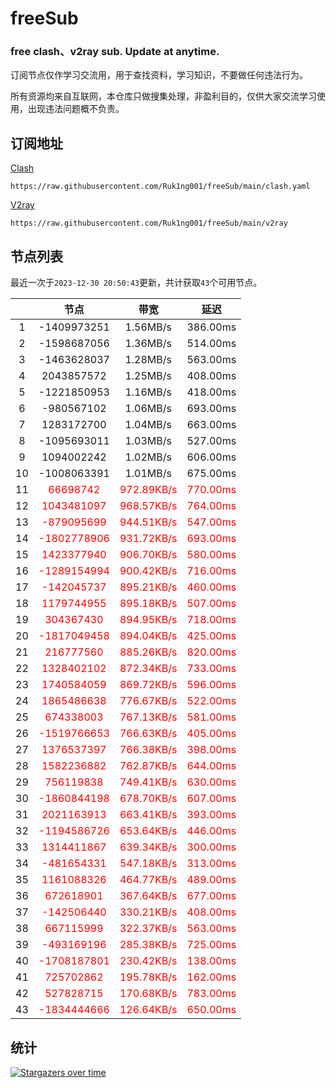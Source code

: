 # freeSub
### free clash、v2ray sub. Update at anytime.

订阅节点仅作学习交流用，用于查找资料，学习知识，不要做任何违法行为。

所有资源均来自互联网，本仓库只做搜集处理，非盈利目的，仅供大家交流学习使用，出现违法问题概不负责。

## 订阅地址
[Clash](https://raw.githubusercontent.com/Ruk1ng001/freeSub/main/clash.yaml)
```
https://raw.githubusercontent.com/Ruk1ng001/freeSub/main/clash.yaml
```
[V2ray](https://raw.githubusercontent.com/Ruk1ng001/freeSub/main/v2ray)
```
https://raw.githubusercontent.com/Ruk1ng001/freeSub/main/v2ray
```

## 节点列表

最近一次于`2023-12-30 20:50:43`更新，共计获取`43`个可用节点。

|  | 节点 | 带宽 | 延迟 |
|:-:|:--:|:--:|:--:|
 | 1 | -1409973251 | 1.56MB/s | 386.00ms |
 | 2 | -1598687056 | 1.36MB/s | 514.00ms |
 | 3 | -1463628037 | 1.28MB/s | 563.00ms |
 | 4 | 2043857572 | 1.25MB/s | 408.00ms |
 | 5 | -1221850953 | 1.16MB/s | 418.00ms |
 | 6 | -980567102 | 1.06MB/s | 693.00ms |
 | 7 | 1283172700 | 1.04MB/s | 663.00ms |
 | 8 | -1095693011 | 1.03MB/s | 527.00ms |
 | 9 | 1094002242 | 1.02MB/s | 606.00ms |
 | 10 | -1008063391 | 1.01MB/s | 675.00ms |
 | 11 | <font color=red>66698742</font> | <font color=red>972.89KB/s</font> | <font color=red>770.00ms</font> |
 | 12 | <font color=red>1043481097</font> | <font color=red>968.57KB/s</font> | <font color=red>764.00ms</font> |
 | 13 | <font color=red>-879095699</font> | <font color=red>944.51KB/s</font> | <font color=red>547.00ms</font> |
 | 14 | <font color=red>-1802778906</font> | <font color=red>931.72KB/s</font> | <font color=red>693.00ms</font> |
 | 15 | <font color=red>1423377940</font> | <font color=red>906.70KB/s</font> | <font color=red>580.00ms</font> |
 | 16 | <font color=red>-1289154994</font> | <font color=red>900.42KB/s</font> | <font color=red>716.00ms</font> |
 | 17 | <font color=red>-142045737</font> | <font color=red>895.21KB/s</font> | <font color=red>460.00ms</font> |
 | 18 | <font color=red>1179744955</font> | <font color=red>895.18KB/s</font> | <font color=red>507.00ms</font> |
 | 19 | <font color=red>304367430</font> | <font color=red>894.95KB/s</font> | <font color=red>718.00ms</font> |
 | 20 | <font color=red>-1817049458</font> | <font color=red>894.04KB/s</font> | <font color=red>425.00ms</font> |
 | 21 | <font color=red>216777560</font> | <font color=red>885.26KB/s</font> | <font color=red>820.00ms</font> |
 | 22 | <font color=red>1328402102</font> | <font color=red>872.34KB/s</font> | <font color=red>733.00ms</font> |
 | 23 | <font color=red>1740584059</font> | <font color=red>869.72KB/s</font> | <font color=red>596.00ms</font> |
 | 24 | <font color=red>1865486638</font> | <font color=red>776.67KB/s</font> | <font color=red>522.00ms</font> |
 | 25 | <font color=red>674338003</font> | <font color=red>767.13KB/s</font> | <font color=red>581.00ms</font> |
 | 26 | <font color=red>-1519766653</font> | <font color=red>766.63KB/s</font> | <font color=red>405.00ms</font> |
 | 27 | <font color=red>1376537397</font> | <font color=red>766.38KB/s</font> | <font color=red>398.00ms</font> |
 | 28 | <font color=red>1582236882</font> | <font color=red>762.87KB/s</font> | <font color=red>644.00ms</font> |
 | 29 | <font color=red>756119838</font> | <font color=red>749.41KB/s</font> | <font color=red>630.00ms</font> |
 | 30 | <font color=red>-1860844198</font> | <font color=red>678.70KB/s</font> | <font color=red>607.00ms</font> |
 | 31 | <font color=red>2021163913</font> | <font color=red>663.41KB/s</font> | <font color=red>393.00ms</font> |
 | 32 | <font color=red>-1194586726</font> | <font color=red>653.64KB/s</font> | <font color=red>446.00ms</font> |
 | 33 | <font color=red>1314411867</font> | <font color=red>639.34KB/s</font> | <font color=red>300.00ms</font> |
 | 34 | <font color=red>-481654331</font> | <font color=red>547.18KB/s</font> | <font color=red>313.00ms</font> |
 | 35 | <font color=red>1161088326</font> | <font color=red>464.77KB/s</font> | <font color=red>489.00ms</font> |
 | 36 | <font color=red>672618901</font> | <font color=red>367.64KB/s</font> | <font color=red>677.00ms</font> |
 | 37 | <font color=red>-142506440</font> | <font color=red>330.21KB/s</font> | <font color=red>408.00ms</font> |
 | 38 | <font color=red>667115999</font> | <font color=red>322.37KB/s</font> | <font color=red>563.00ms</font> |
 | 39 | <font color=red>-493169196</font> | <font color=red>285.38KB/s</font> | <font color=red>725.00ms</font> |
 | 40 | <font color=red>-1708187801</font> | <font color=red>230.42KB/s</font> | <font color=red>138.00ms</font> |
 | 41 | <font color=red>725702862</font> | <font color=red>195.78KB/s</font> | <font color=red>162.00ms</font> |
 | 42 | <font color=red>527828715</font> | <font color=red>170.68KB/s</font> | <font color=red>783.00ms</font> |
 | 43 | <font color=red>-1834444666</font> | <font color=red>126.64KB/s</font> | <font color=red>650.00ms</font> |


## 统计

[![Stargazers over time](https://starchart.cc/Ruk1ng001/freeSub.svg)](https://starchart.cc/Ruk1ng001/freeSub)